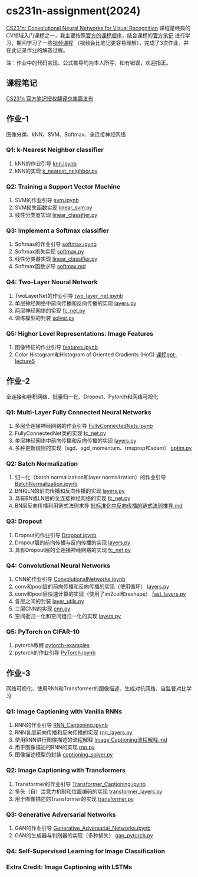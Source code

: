 # cs231n-assignment(2024)
[CS231n: Convolutional Neural Networks for Visual Recognition](https://cs231n.github.io/) 课程是经典的CV领域入门课程之一，我主要按照[官方的课程顺序](https://cs231n.stanford.edu/schedule.html)，结合课程的[官方笔记](https://cs231n.github.io/) 进行学习，期间学习了一些[视频课程](https://www.bilibili.com/video/BV1K7411W7So?spm_id_from=333.788.videopod.episodes&vd_source=9b0bab44f379d04b6954be4ca93b4b5a) （视频会比笔记更容易理解），完成了3次作业，并在此记录作业的解答过程。

注：作业中的代码实现、公式推导均为本人所写，如有错误，欢迎指正。

## 课程笔记
[CS231n 官方笔记授权翻译总集篇发布](https://github.com/whyscience/CS231n-Note-Translation_CN/tree/master)

## 作业-1
图像分类、kNN、SVM、Softmax、全连接神经网络
### Q1: k-Nearest Neighbor classifier
1. kNN的作业引导 [knn.ipynb](https://github.com/ruip0729/cs231n/blob/main/assignment1/knn.ipynb)
2. kNN的实现 [k_nearest_neighbor.py](https://github.com/ruip0729/cs231n/blob/main/assignment1/cs231n/classifiers/k_nearest_neighbor.py)
### Q2: Training a Support Vector Machine
1. SVM的作业引导 [svm.ipynb](https://github.com/ruip0729/cs231n/blob/main/assignment1/svm.ipynb)
2. SVM损失函数实现 [linear_svm.py](https://github.com/ruip0729/cs231n/blob/main/assignment1/cs231n/classifiers/linear_svm.py)
3. 线性分类器实现 [linear_classifier.py](https://github.com/ruip0729/cs231n/blob/main/assignment1/cs231n/classifiers/linear_classifier.py)
### Q3: Implement a Softmax classifier
1. Softmax的作业引导 [softmax.ipynb](https://github.com/ruip0729/cs231n/blob/main/assignment1/softmax.ipynb)
2. Softmax损失实现 [softmax.py](https://github.com/ruip0729/cs231n/blob/main/assignment1/cs231n/classifiers/softmax.py)
3. 线性分类器实现 [linear_classifier.py](https://github.com/ruip0729/cs231n/blob/main/assignment1/cs231n/classifiers/linear_classifier.py)
4. Softmax函数求导 [softmax.md](https://github.com/ruip0729/cs231n/blob/main/%E8%A1%A5%E5%85%85%E5%86%85%E5%AE%B9/softmax%E5%87%BD%E6%95%B0%E6%B1%82%E5%AF%BC.md)
### Q4: Two-Layer Neural Network
1. TwoLayerNet的作业引导 [two_layer_net.ipynb](https://github.com/ruip0729/cs231n-assignment/blob/main/assignment1/two_layer_net.ipynb)
2. 单层神经网络中前向传播和反向传播的实现 [layers.py](https://github.com/ruip0729/cs231n-assignment/blob/main/assignment1/cs231n/layers.py)
3. 两层神经网络的实现 [fc_net.py](https://github.com/ruip0729/cs231n-assignment/blob/main/assignment1/cs231n/classifiers/fc_net.py)
4. 训练模型的封装 [solver.py](https://github.com/ruip0729/cs231n-assignment/blob/main/assignment1/cs231n/solver.py)
### Q5: Higher Level Representations: Image Features
1. 图像特征的作业引导 [features.ipynb](https://github.com/ruip0729/cs231n-assignment/blob/main/assignment1/features.ipynb)
2. Color Histogram和Histogram of Oriented Gradients (HoG) [课程ppt-lecture5](https://cs231n.stanford.edu/slides/2024/lecture_5.pdf)

## 作业-2
全连接和卷积网络、批量归一化、Dropout、Pytorch和网络可视化
### Q1: Multi-Layer Fully Connected Neural Networks
1. 多层全连接神经网络的作业引导 [FullyConnectedNets.ipynb](https://github.com/ruip0729/cs231n-assignment/blob/main/assignment2/FullyConnectedNets.ipynb)
2. FullyConnectedNet类的实现 [fc_net.py](https://github.com/ruip0729/cs231n-assignment/blob/main/assignment2/cs231n/classifiers/fc_net.py)
3. 单层神经网络中前向传播和反向传播的实现 [layers.py](https://github.com/ruip0729/cs231n-assignment/blob/main/assignment2/cs231n/layers.py)
4. 多种更新规则的实现（sgd、sgd_momentum、rmsprop和adam） [optim.py](https://github.com/ruip0729/cs231n-assignment/blob/main/assignment2/cs231n/optim.py)
### Q2: Batch Normalization
1. 归一化（batch normalization和layer normalization）的作业引导 [BatchNormalization.ipynb](https://github.com/ruip0729/cs231n-assignment/blob/main/assignment2/BatchNormalization.ipynb)
2. BN和LN的前向传播和反向传播的实现 [layers.py](https://github.com/ruip0729/cs231n-assignment/blob/main/assignment2/cs231n/layers.py)
3. 具有BN或LN层的全连接神经网络的实现 [fc_net.py](https://github.com/ruip0729/cs231n-assignment/blob/main/assignment2/cs231n/classifiers/fc_net.py)
4. BN层反向传播利用链式法则求导 [批标准化中反向传播的链式法则推导.md](https://github.com/ruip0729/cs231n-assignment/blob/main/%E8%A1%A5%E5%85%85%E5%86%85%E5%AE%B9/%E6%89%B9%E6%A0%87%E5%87%86%E5%8C%96%E4%B8%AD%E5%8F%8D%E5%90%91%E4%BC%A0%E6%92%AD%E7%9A%84%E9%93%BE%E5%BC%8F%E6%B3%95%E5%88%99%E6%8E%A8%E5%AF%BC.md)
### Q3: Dropout
1. Dropout的作业引导 [Dropout.ipynb](https://github.com/ruip0729/cs231n-assignment/blob/main/assignment2/Dropout.ipynb)
2. Dropout层的前向传播与反向传播的实现 [layers.py](https://github.com/ruip0729/cs231n-assignment/blob/main/assignment2/cs231n/layers.py)
3. 具有Dropout层的全连接神经网络的实现 [fc_net.py](https://github.com/ruip0729/cs231n-assignment/blob/main/assignment2/cs231n/classifiers/fc_net.py)
### Q4: Convolutional Neural Networks
1. CNN的作业引导 [ConvolutionalNetworks.ipynb](https://github.com/ruip0729/cs231n-assignment/blob/main/assignment2/ConvolutionalNetworks.ipynb)
2. conv和pool层的前向传播和反向传播的实现（使用循环） [layers.py](https://github.com/ruip0729/cs231n-assignment/blob/main/assignment2/cs231n/layers.py)
3. conv和pool层快速计算的实现（使用了im2col和reshape） [fast_layers.py](https://github.com/ruip0729/cs231n-assignment/blob/main/assignment2/cs231n/fast_layers.py)
4. 各层之间的封装 [layer_utils.py](https://github.com/ruip0729/cs231n-assignment/blob/main/assignment2/cs231n/layer_utils.py)
5. 三层CNN的实现 [cnn.py](https://github.com/ruip0729/cs231n-assignment/blob/main/assignment2/cs231n/classifiers/cnn.py)
6. 空间批归一化和空间组归一化的实现 [layers.py](https://github.com/ruip0729/cs231n-assignment/blob/main/assignment2/cs231n/layers.py)
### Q5: PyTorch on CIFAR-10
1. pytorch教程 [pytorch-examples](https://github.com/jcjohnson/pytorch-examples)
2. pytorch的作业引导 [PyTorch.ipynb](https://github.com/ruip0729/cs231n-assignment/blob/main/assignment2/PyTorch.ipynb)

## 作业-3
网络可视化、使用RNN和Transformer的图像描述、生成对抗网络、自监督对比学习
### Q1: Image Captioning with Vanilla RNNs
1. RNN的作业引导 [RNN_Captioning.ipynb](https://github.com/ruip0729/cs231n-assignment/blob/main/assignment3/RNN_Captioning.ipynb)
2. RNN各层前向传播和反向传播的实现 [rnn_layers.py](https://github.com/ruip0729/cs231n-assignment/blob/main/assignment3/cs231n/rnn_layers.py)
3. 使用RNN进行图像描述的流程解释 [Image Captioning流程解释.md](https://github.com/ruip0729/cs231n-assignment/blob/main/%E8%A1%A5%E5%85%85%E5%86%85%E5%AE%B9/Image%20Captioning%E6%B5%81%E7%A8%8B%E8%A7%A3%E9%87%8A.md)
4. 用于图像描述的RNN的实现 [rnn.py](https://github.com/ruip0729/cs231n-assignment/blob/main/assignment3/cs231n/classifiers/rnn.py)
5. 图像描述模型的封装 [captioning_solver.py](https://github.com/ruip0729/cs231n-assignment/blob/main/assignment3/cs231n/captioning_solver.py)
### Q2: Image Captioning with Transformers
1. Transformer的作业引导 [Transformer_Captioning.ipynb](https://github.com/ruip0729/cs231n-assignment/blob/main/assignment3/Transformer_Captioning.ipynb)
2. 多头（自）注意力机制和位置编码的实现 [transformer_layers.py](https://github.com/ruip0729/cs231n-assignment/blob/main/assignment3/cs231n/transformer_layers.py)
3. 用于图像描述的Transformer的实现 [transformer.py](https://github.com/ruip0729/cs231n-assignment/blob/main/assignment3/cs231n/classifiers/transformer.py)
### Q3: Generative Adversarial Networks
1. GAN的作业引导 [Generative_Adversarial_Networks.ipynb](https://github.com/ruip0729/cs231n-assignment/blob/main/assignment3/Generative_Adversarial_Networks.ipynb)
2. GAN的生成器与判别器的实现（多种损失） [gan_pytorch.py](https://github.com/ruip0729/cs231n-assignment/blob/main/assignment3/cs231n/gan_pytorch.py)
### Q4: Self-Supervised Learning for Image Classification
### Extra Credit: Image Captioning with LSTMs
